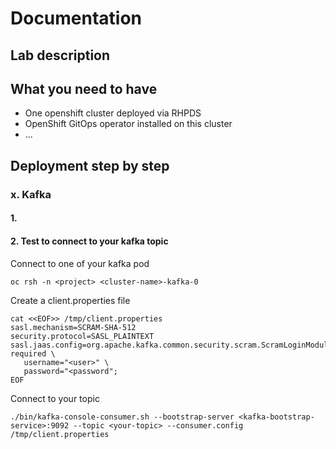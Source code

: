 # Documentation

## Lab description

## What you need to have

* One openshift cluster deployed via RHPDS
* OpenShift GitOps operator installed on this cluster
* ...

## Deployment step by step


### x. Kafka

#### 1. 

#### 2. Test to connect to your kafka topic

Connect to one of your kafka pod
```
oc rsh -n <project> <cluster-name>-kafka-0
```

Create a client.properties file
```
cat <<EOF>> /tmp/client.properties
sasl.mechanism=SCRAM-SHA-512
security.protocol=SASL_PLAINTEXT
sasl.jaas.config=org.apache.kafka.common.security.scram.ScramLoginModule required \
   username="<user>" \
   password="<password";
EOF
```

Connect to your topic
```
./bin/kafka-console-consumer.sh --bootstrap-server <kafka-bootstrap-service>:9092 --topic <your-topic> --consumer.config /tmp/client.properties 
```